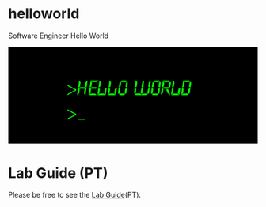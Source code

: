 # helloworld

Software Engineer Hello World

![alt tag](assets/helloworld.gif "Preview")

# Lab Guide (PT)

Please be free to see the [Lab Guide](content/guialab.pdf)(PT).
